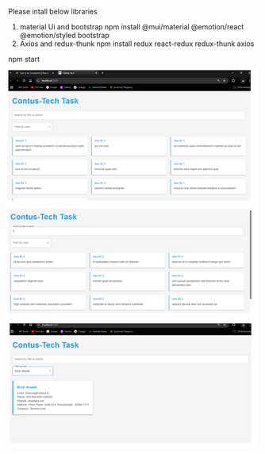 Please intall below libraries 
1. material Ui and bootstrap 
    npm install @mui/material @emotion/react @emotion/styled bootstrap
2. Axios and redux-thunk 
npm install redux react-redux redux-thunk axios

npm start 

![Screenshot](assets/screenshot.png)